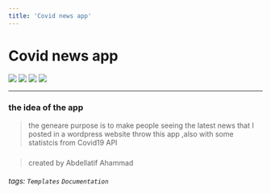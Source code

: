 ```yaml
---
title: 'Covid news app'
---
```


Covid news app
===
![](https://img.shields.io/github/stars/abdellatifAhammad/Covid_news_app)
![](https://img.shields.io/github/license/abdellatifAhammad/Covid_news_app)
![](https://img.shields.io/badge/node-v10.16.3-green)
![](https://img.shields.io/badge/react--native-v0.62.2-blue)

---
### the idea of the app
> the geneare purpose is to make people seeing the latest news that I posted in a wordpress website throw this app ,also with some statistcis from Covid19 API   

### 
<!-- ## Table of Contents

[TOC]

## Beginners Guide -->

> created by Abdellatif Ahammad

###### tags: `Templates` `Documentation`


